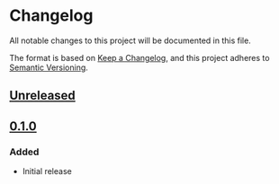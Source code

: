# Changelog
All notable changes to this project will be documented in this file.

The format is based on [Keep a Changelog](https://keepachangelog.com/en/1.0.0/),
and this project adheres to [Semantic Versioning](https://semver.org/spec/v2.0.0.html).

## [Unreleased]

## [0.1.0]
### Added
- Initial release

[Unreleased]: https://github.com/codetheweb/muse/compare/v0.1.0...HEAD
[0.1.0]: https://github.com/codetheweb/muse/releases/tag/v0.1.0
